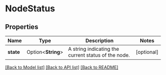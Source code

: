 # NodeStatus

## Properties

Name | Type | Description | Notes
------------ | ------------- | ------------- | -------------
**state** | Option<**String**> | A string indicating the current status of the node. | [optional]

[[Back to Model list]](../README.md#documentation-for-models) [[Back to API list]](../README.md#documentation-for-api-endpoints) [[Back to README]](../README.md)


